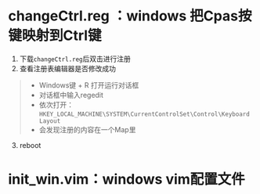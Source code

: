 # changeCtrl.reg ：windows 把Cpas按键映射到Ctrl键

1. 下载`changeCtrl.reg`后双击进行注册
2. 查看注册表编辑器是否修改成功
> - Windows键 + R 打开运行对话框
> - 对话框中输入regedit
> - 依次打开：`HKEY_LOCAL_MACHINE\SYSTEM\CurrentControlSet\Control\Keyboard Layout`
> - 会发现注册的内容在一个Map里
3. reboot

# init_win.vim：windows vim配置文件
